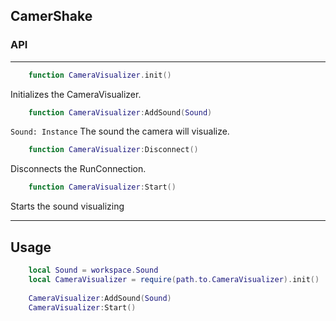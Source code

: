 ## CamerShake


### API
___

```lua
    function CameraVisualizer.init()
```
Initializes the CameraVisualizer.

```lua
    function CameraVisualizer:AddSound(Sound)
```

`Sound: Instance` The sound the camera will visualize.

```lua
    function CameraVisualizer:Disconnect()
```
Disconnects the RunConnection.

```lua
    function CameraVisualizer:Start()
```
Starts the sound visualizing

___

## Usage

```lua
    local Sound = workspace.Sound
    local CameraVisualizer = require(path.to.CameraVisualizer).init()
    
    CameraVisualizer:AddSound(Sound)
    CameraVisualizer:Start()
```




